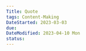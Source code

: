 ```yaml
---
Title: Quote
tags: Content-Making
DateStarted: 2023-03-03
due:
DateModified: 2023-04-10 Mon
status:
---
```

